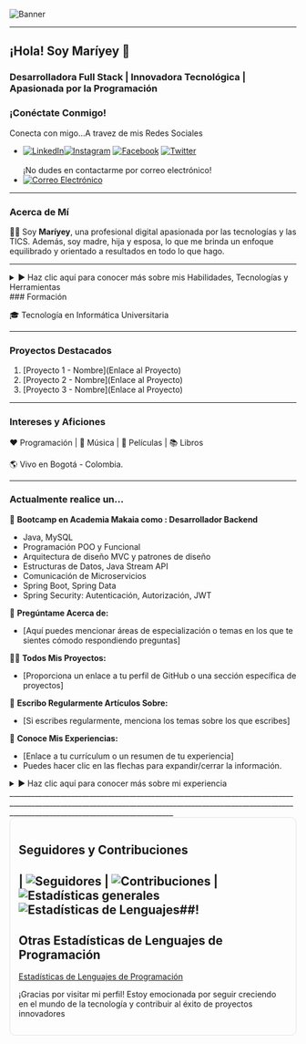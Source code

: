 <!-- Banner para GitHub - Maríyey, Desarrolladora Full Stack -->

![Banner](https://github.com/Mariayey12/Mariayey12/assets/92681721/fc807aca-7cae-4990-aea0-adb30232dfa8)

---

## ¡Hola! Soy Maríyey 👋

### Desarrolladora Full Stack | Innovadora Tecnológica | Apasionada por la Programación

### ¡Conéctate Conmigo!

Conecta con migo...A travez de mis Redes Sociales
- [![LinkedIn](https://img.shields.io/badge/LinkedIn-Profile-blue?style=for-the-badge&logo=linkedin&style=LinkedIn)](https://www.linkedin.com/in/mariayennifermartinezcordero709654268)[![Instagram](https://img.shields.io/badge/Instagram-Follow%20Me-orange?style=for-the-badge&logo=instagram)](https://www.instagram.com/tu_usuario_de_instagram)
 [![Facebook](https://img.shields.io/badge/Facebook-Add%20Me-blue?style=for-the-badge&logo=facebook)](https://www.facebook.com/tu_usuario_de_facebook) [![Twitter](https://img.shields.io/badge/Twitter-Follow-blue?style=for-the-badge&logo=twitter)](https://twitter.com/tu_usuario_de_twitter)<br></br>
¡No dudes en contactarme por correo electrónico! 
- [![Correo Electrónico](https://img.shields.io/badge/Email-Contact%20Me-brightgreen?style=for-the-badge&logo=gmail)](mailto:tu@email.com)

_______________________________________________________________________________________________________________________________________________________________________________________________________
### Acerca de Mí

👩‍💼 Soy **Maríyey**, una profesional digital apasionada por las tecnologías y las TICS. Además, soy madre, hija y esposa, lo que me brinda un enfoque equilibrado y orientado a resultados en todo lo que hago.

---
<details>
<summary>▶️ Haz clic aquí para conocer más sobre mis  Habilidades, Tecnologías y Herramientas </summary>
### Habilidades y Tecnologías

#### Desarrollo Frontend:Languages
Programacion Orientada a eventos,a Objetos y Funcional
- <a href="https://www.w3.org/TR/html52/" style="text-decoration: none;">
  <div style="background-color: #E34F26; color: #ffffff; padding: 10px 40px; border: none; text-align: center; cursor: pointer; display: inline-block;">
    <img src="https://img.shields.io/badge/HTML5-E34F26?style=for-the-badge" alt="HTML5" width="60" height="50">
  </div>
</a>  

[![CSS3](https://img.shields.io/badge/CSS3-1572B6?style=for-the-badge&logo=css3&logoColor=white)](https://www.w3schools.com/css/) [![Bootstrap](https://img.shields.io/badge/Bootstrap-5C2D91?style=for-the-badge&logo=bootstrap&logoColor=white)](https://getbootstrap.com) [![Sass](https://img.shields.io/badge/Sass-CC6699?style=for-the-badge&logo=sass&logoColor=white)](https://sass-lang.com) [![JavaScript](https://img.shields.io/badge/JavaScript-F7DF1E?style=for-the-badge&logo=javascript&logoColor=black)](https://developer.mozilla.org/en-US/docs/Web/JavaScript) [![React](https://img.shields.io/badge/React-61DAFB?style=for-the-badge&logo=react&logoColor=black)](https://reactjs.org/) [![React Router DOM](https://img.shields.io/badge/React%20Router%20DOM-CA4245?style=for-the-badge)](https://reactrouter.com/web/guides/quick-start) [![Redux](https://img.shields.io/badge/Redux-764ABC?style=for-the-badge)](https://redux.js.org/) [![Vue.js](https://img.shields.io/badge/Vue.js-4FC08D?style=for-the-badge&logo=vue.js&logoColor=white)](https://vuejs.org/) [![PHP](https://img.shields.io/badge/PHP-777BB4?style=for-the-badge&logo=php&logoColor=white)](https://www.php.net)
____________________________________________________________________________________________________________________________________________________________________________________________________________

**Lenguajes Tranpilador de JavaScript**
- [![Webpack](https://img.shields.io/badge/Webpack-8DD6F9?style=for-the-badge&logo=webpack&logoColor=black)](https://webpack.js.org) [![Babel](https://img.shields.io/badge/Babel-F9DC3E?style=for-the-badge&logo=babel&logoColor=black)](https://babeljs.io/)
 
#### Desarrollo Backend:
- [![C](https://img.shields.io/badge/C-00599C?style=for-the-badge&logo=&logoColor=white)](https://www.cprogramming.com/) [![Java](https://img.shields.io/badge/Java-007396?style=for-the-badge&logo=java&logoColor=white)](https://www.java.com) [![Node.js](https://img.shields.io/badge/Node.js-339933?style=for-the-badge&logo=node.js&logoColor=white)](https://nodejs.org)                      
[![Spring](https://img.shields.io/badge/Spring-6DB33F?style=for-the-badge&logo=spring&logoColor=white)](https://spring.io/)
____________________________________________________________________________________________________________________________________________________________________________________________________________
- REST API, Microservicios
- Spring Security, JWT
**Database
- [![MongoDB](https://img.shields.io/badge/MongoDB-47A248?style=for-the-badge&logo=mongodb&logoColor=white)](https://www.mongodb.com/) [![MySQL](https://img.shields.io/badge/MySQL-4479A1?style=for-the-badge&logo=mysql&logoColor=white)](https://www.mysql.com/)
_____________________________________________________________________________________________________________________________________________________________________________________________________________
**Backend as a Service (BaaS)
- [![Firebase](https://img.shields.io/badge/Firebase-FFCA28?style=for-the-badge&logo=firebase&logoColor=black)](https://firebase.google.com/)[![Heroku](https://img.shields.io/badge/Heroku-430098?style=for-the-badge&logo=heroku&logoColor=white)](https://heroku.com)
_____________________________________________________________________________________________________________________________________________________________________________________________________________
**Testing
- [![Postman](https://img.shields.io/badge/Postman-FF6C37?style=for-the-badge&logo=postman&logoColor=white)](https://postman.com) <a href="https://jestjs.io" target="_blank" rel="noreferrer"> <img src="https://www.vectorlogo.zone/logos/jestjsio/jestjsio-icon.svg" alt="jest" width="40" height="40"/> </a> <a href="https://www.php.net" target="_blank" rel="noreferrer">[![JUnit](https://img.shields.io/badge/JUnit-25A162?style=for-the-badge&logo=junit&logoColor=white)](https://junit.org/junit5/)
_____________________________________________________________________________________________________________________________________________________________________________________________________________

#### Herramientas y Métodos:
 **Software 
- [![Figma](https://img.shields.io/badge/Figma-F24E1E?style=for-the-badge&logo=figma&logoColor=white)](https://www.figma.com/) [![Git](https://img.shields.io/badge/Git-F05032?style=for-the-badge&logo=git&logoColor=white)](https://git-scm.com/) [![Illustrator](https://img.shields.io/badge/Illustrator-FF9A00?style=for-the-badge&logo=adobe-illustrator&logoColor=black)](https://www.adobe.com/in/products/illustrator.html) [![Linux](https://img.shields.io/badge/Linux-FCC624?style=for-the-badge&logo=linux&logoColor=black)](https://www.linux.org/) [![Vercel](https://img.shields.io/badge/Vercel-000000?style=for-the-badge&logo=vercel&logoColor=white)](https://vercel.com/)
_________________________________________________________________________________________________________________________________________________________________________________________________________
- :sparkles:  Metodologías Ágiles,Diing thinking, Diagrama UML
- UML, Design Thinking
- Patrón Arquitectónico MVC

---
</details>
### Formación

🎓 Tecnología en Informática Universitaria

---
### Proyectos Destacados

1. [Proyecto 1 - Nombre](Enlace al Proyecto)
2. [Proyecto 2 - Nombre](Enlace al Proyecto)
3. [Proyecto 3 - Nombre](Enlace al Proyecto)

---

### Intereses y Aficiones

❤️ Programación | 🖤 Música | 💙 Películas | 📚 Libros

🌎 Vivo en Bogotá - Colombia.

---

### Actualmente realice un...

🌱 **Bootcamp en Academia Makaia como : Desarrollador Backend**
   - Java, MySQL
   - Programación POO y Funcional
   - Arquitectura de diseño MVC y patrones de diseño
   - Estructuras de Datos, Java Stream API
   - Comunicación de Microservicios
   - Spring Boot, Spring Data
   - Spring Security: Autenticación, Autorización, JWT

💬 **Pregúntame Acerca de:**
   - [Aquí puedes mencionar áreas de especialización o temas en los que te sientes cómodo respondiendo preguntas]

👨‍💻 **Todos Mis Proyectos:**
   - [Proporciona un enlace a tu perfil de GitHub o una sección específica de proyectos]

📝 **Escribo Regularmente Artículos Sobre:**
   - [Si escribes regularmente, menciona los temas sobre los que escribes]

📄 **Conoce Mis Experiencias:**
   - [Enlace a tu currículum o un resumen de tu experiencia]
   - Puedes hacer clic en las flechas para expandir/cerrar la información.

<details>
<summary>▶️ Haz clic aquí para conocer más sobre mi experiencia</summary>

[Detalles de Experiencia]

</details>
_________________________________________________________________________________________________________________________________________________________________________________________________________
<div style="border: 1px solid #e1e4e8; border-radius: 10px; padding: 15px;">

## Seguidores y Contribuciones
| ![Seguidores](https://img.shields.io/github/followers/Mariayey12?label=Seguidores&style=social) | ![Contribuciones](https://img.shields.io/github/commit-activity/m/Mariayey12/Mariayey12?label=Contribuciones) |
![Estadísticas generales](https://github-readme-stats.vercel.app/api?username=Mariayey12&show_icons=true&theme=radical) ![Estadísticas de Lenguajes](https://github-readme-stats.vercel.app/api/top-langs/?username=Mariayey12&layout=compact&hide=html)##!
---

## Otras Estadísticas de Lenguajes de Programación

[Estadísticas de Lenguajes de Programación](https://tokei.rs/b1/github/Mariayey12/Mariayey12)

<div/>

¡Gracias por visitar mi perfil! Estoy emocionada por seguir creciendo en el mundo de la tecnología y contribuir al éxito de proyectos innovadores
 






